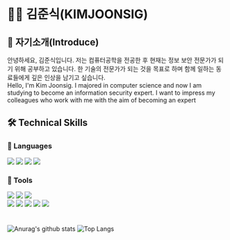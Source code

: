 # 👨‍💻 김준식(KIMJOONSIG)
## 🥨 자기소개(Introduce)
안녕하세요, 김준식입니다. 저는 컴퓨터공학을 전공한 후 현재는 정보 보안 전문가가 되기 위해 공부하고 있습니다. 한 기술의 전문가가 되는 것을 목표로 하며 함께 일하는 동료들에게 깊은 인상을 남기고 싶습니다.
<br>
Hello, I'm Kim Joonsig. I majored in computer science and now I am studying to become an information security expert. I want to impress my colleagues who work with me with the aim of becoming an expert

## 🛠️ ️Technical Skills

### 📒 Languages
<img src="https://img.shields.io/badge/Python-3776AB?style=flat&logo=python&logoColor=white"/> <img src="https://img.shields.io/badge/JavaScript-F7DF1E?style=flat&logo=javascript&logoColor=white"/> <img src="https://img.shields.io/badge/MySQL-4479A1?style=flat&logo=mysql&logoColor=white"/> <img src="https://img.shields.io/badge/PHP-777BB4?style=flat&logo=php&logoColor=white"/>

### 📗 Tools
<img src="https://img.shields.io/badge/Visual Studio Code-007ACC?style=flat&logo=visualstudiocode&logoColor=white"/> <img src="https://img.shields.io/badge/VirusTotal-394EFF?style=flat&logo=virustotal&logoColor=white"/> <img src="https://img.shields.io/badge/Elastic-005571?style=flat&logo=elastic&logoColor=white"/> 
<br><img src="https://img.shields.io/badge/Tor Browser-7D4698?style=flat&logo=torbrowser&logoColor=white"/> <img src="https://img.shields.io/badge/XAMPP-FB7A24?style=flat&logo=xampp&logoColor=white"/> <img src="https://img.shields.io/badge/Git-F05032?style=flat&logo=git&logoColor=white"/> <img src="https://img.shields.io/badge/GitHub-1817172?style=flat&logo=github&logoColor=white"/> <img src="https://img.shields.io/badge/linux-FCC624?style=flat&logo=linux&logoColor=white"/>

#

![Anurag's github stats](https://github-readme-stats.vercel.app/api?username=KIMJOONSIG&show_icons=true&theme=tokyonight)  ![Top Langs](https://github-readme-stats.vercel.app/api/top-langs/?username=KIMJOONSIG&layout=compact&theme=tokyonight)
